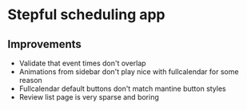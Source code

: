 # Stepful scheduling app

## Improvements

- Validate that event times don't overlap
- Animations from sidebar don't play nice with fullcalendar for some reason
- Fullcalendar default buttons don't match mantine button styles
- Review list page is very sparse and boring
